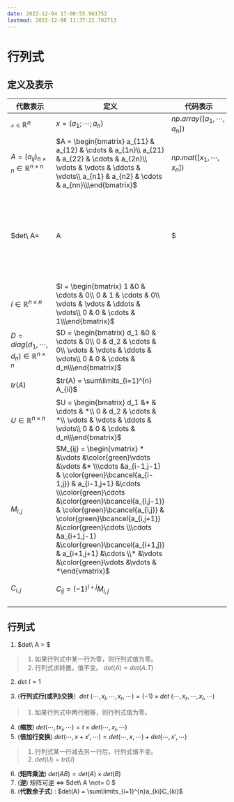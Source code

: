 ```yaml
---
date: 2022-12-04 17:00:55.961752
lastmod: 2022-12-08 11:37:22.702713
---
```

# 行列式

## 定义及表示



| 代数表示                                               | 定义                                                         | 代码表示                     | 备注                                                         |
| ------------------------------------------------------ | ------------------------------------------------------------ | ---------------------------- | ------------------------------------------------------------ |
| $\mathcal{x}\in \mathbb{R}^n$                          | $x = (a_1;\cdots;a_n)$                                       | $np.array([a_1,\cdots,a_n])$ | 列向量                                                       |
| ${A} = (a_{ij})_{n\times n}\in \mathbb{R}^{n\times n}$ | $A = \begin{bmatrix}    a_{11} & a_{12} & \cdots & a_{1n}\\    a_{21} & a_{22} & \cdots & a_{2n}\\    \vdots & \vdots & \ddots & \vdots\\   a_{n1} & a_{n2} & \cdots & a_{nn}\\\end{bmatrix}$ | $np.mat([x_1,\cdots,x_n])$   | 矩阵A                                                        |
| $det\ A=|A|$                                           | $det\ A = \begin{vmatrix}    a_{11} & a_{12} & \cdots & a_{1n}\\    a_{21} & a_{22} & \cdots & a_{2n}\\    \vdots & \vdots & \ddots & \vdots\\   a_{n1} & a_{n2} & \cdots & a_{nn}\\\end{vmatrix}$ | $np.linalg.det(A)$           | 矩阵A的行列式                                                |
| $I \in\mathbb{R}^{n\times n}$                          | $I = \begin{bmatrix}    1 &0 & \cdots & 0\\    0 & 1 & \cdots & 0\\    \vdots & \vdots & \ddots & \vdots\\   0 & 0 & \cdots & 1\\\end{bmatrix}$ |                              | 单位矩阵                                                     |
| $D = diag(d_1,\cdots,d_n)\in\mathbb{R}^{n\times n}$    | $D = \begin{bmatrix}    d_1 &0 & \cdots & 0\\    0 & d_2 & \cdots & 0\\    \vdots & \vdots & \ddots & \vdots\\   0 & 0 & \cdots & d_n\\\end{bmatrix}$ |                              | 对角矩阵                                                     |
| $tr(A)$                                                | $tr(A) = \sum\limits_{i=1}^{n} A_{ii}$                       |                              | 方阵A的迹：主对角线元素的和                                  |
| $U\in \mathbb{R}^{n\times n}$                          | $U = \begin{bmatrix}    d_1 &* & \cdots & *\\    0 & d_2 & \cdots & *\\    \vdots & \vdots & \ddots & \vdots\\   0 & 0 & \cdots & d_n\\\end{bmatrix}$ |                              | 上三角矩阵                                                   |
| $M_{i,j}$                                              | $M_{ij} = \begin{vmatrix} * &\vdots &\color{green}\vdots &\vdots &* \\\cdots &a_{i-1,j-1} & \color{green}\bcancel{a_{i-1,j}} & a_{i-1,j+1} &\cdots \\\color{green}\cdots &\color{green}\bcancel{a_{i,j-1}} & \color{green}\bcancel{a_{i,j}} & \color{green}\bcancel{a_{i,j+1}} &\color{green}\cdots \\\cdots &a_{i+1,j-1} &\color{green}\bcancel{a_{i+1,j}} & a_{i+1,j+1} &\cdots \\* &\vdots &\color{green}\vdots &\vdots & *\end{vmatrix}$ |                              | 行列式$det(A)$中$a_{i,j}$的余子式。<br />行列式删除第i行第j列后剩余的部分。 |
| $C_{i,j}$                                              | $C_{ij} = (-1)^{i+j}M_{i,j}$                                 |                              | 行列式$det(A)$中$a_{i,j}$的代数余子式。                      |
|                                                        |                                                              |                              |                                                              |
|                                                        |                                                              |                              |                                                              |











## 行列式

1. $det\ A = $

> 1. 如果行列式中某一行为零，则行列式值为零。
> 2. 行列式求转置，值不变。 $det(A) = det(A.T)$

2. $det\ I = 1$

3. (**行列式行(或列)交换**）$det\ (\cdots,x_l,\cdots,x_r,\cdots) = (-1)\times det\ (\cdots,x_r,\cdots,x_l,\cdots)$

> 1. 如果行列式中两行相等，则行列式值为零。

4. (**缩放**) $det(\cdots,tx_i,\cdots) = t\times det(\cdots,x_i,\cdots)$
5. (**倍加行变换**) $det (\cdots,x+x',\cdots) = det (\cdots,x,\cdots)+det (\cdots,x',\cdots)$

> 1. 行列式某一行减去另一行后，行列式值不变。
> 2. $det(U) = tr(U)$

6. (**矩阵乘法**) $det(AB) = det(A)\times det(B)$
7. (**逆**) 矩阵可逆 $\iff$ $det\ A \not= 0 $
8. (**代数余子式**) : $det(A) = \sum\limits_{i=1}^{n}a_{ki}C_{ki}$
